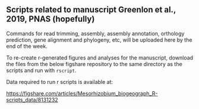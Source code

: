 ## Scripts related to manuscript Greenlon et al., 2019, PNAS (hopefully)

Commands for read trimming, assembly, assembly annotation, orthology prediction, gene alignment and phylogeny, etc, will be uploaded here by the end of the week. 

To re-create r-generated figures and analyses for the manuscript, download the files from the below figshare repository to the same directory as the scripts and run with `rscript`. 

Data required to run r scripts is available at:

https://figshare.com/articles/Mesorhizobium_biogeograph_R-scripts_data/8131232
